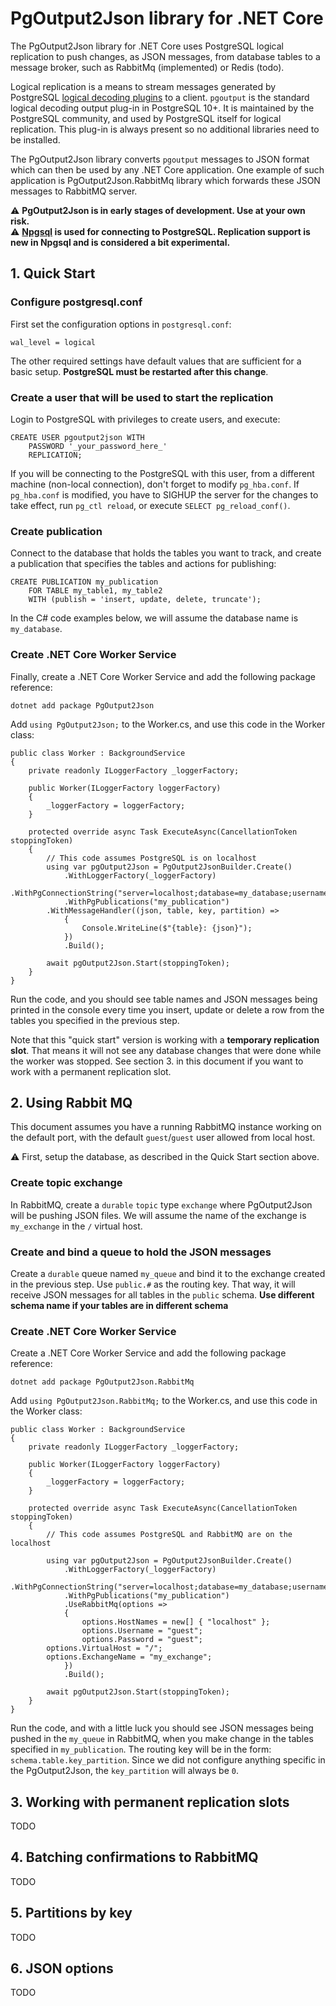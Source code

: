 # PgOutput2Json library for .NET Core
The PgOutput2Json library for .NET Core uses PostgreSQL logical replication to push changes, as JSON messages, from database tables to a message broker, such as RabbitMq (implemented) or Redis (todo). 

Logical replication is a means to stream messages generated by PostgreSQL [logical decoding plugins](https://www.postgresql.org/docs/current/logicaldecoding.html) to a client. `pgoutput` is the standard logical decoding output plug-in in PostgreSQL 10+. It is maintained by the PostgreSQL community, and used by PostgreSQL itself for logical replication. This plug-in is always present so no additional libraries need to be installed. 

The PgOutput2Json library converts `pgoutput` messages to JSON format which can then be used by any .NET Core application. One example of such application is PgOutput2Json.RabbitMq library which forwards these JSON messages to RabbitMQ server. 

⚠️ **PgOutput2Json is in early stages of development. Use at your own risk.**  
⚠️ **[Npgsql](https://github.com/npgsql/npgsql) is used for connecting to PostgreSQL. Replication support is new in Npgsql and is considered a bit experimental.** 

## 1. Quick Start

### Configure postgresql.conf

First set the configuration options in `postgresql.conf`:
```
wal_level = logical
```
The other required settings have default values that are sufficient for a basic setup. **PostgreSQL must be restarted after this change**.

### Create a user that will be used to start the replication
Login to PostgreSQL with privileges to create users, and execute: 
```
CREATE USER pgoutput2json WITH
	PASSWORD '_your_password_here_'
	REPLICATION;
```
If you will be connecting to the PostgreSQL with this user, from a different machine (non-local connection), don't forget to modify `pg_hba.conf`. If `pg_hba.conf` is modified, you have to SIGHUP the server for the changes to take effect, run `pg_ctl reload`, or execute `SELECT pg_reload_conf()`.

### Create publication
Connect to the database that holds the tables you want to track, and create a publication that specifies the tables and actions for publishing:
```
CREATE PUBLICATION my_publication
    FOR TABLE my_table1, my_table2
    WITH (publish = 'insert, update, delete, truncate');
```
In the C# code examples below, we will assume the database name is `my_database`.

### Create .NET Core Worker Service
Finally, create a .NET Core Worker Service and add the following package reference:
```
dotnet add package PgOutput2Json
```
Add `using PgOutput2Json;` to the Worker.cs, and use this code in the Worker class:
```
public class Worker : BackgroundService
{
    private readonly ILoggerFactory _loggerFactory;

    public Worker(ILoggerFactory loggerFactory)
    {
        _loggerFactory = loggerFactory;
    }

    protected override async Task ExecuteAsync(CancellationToken stoppingToken)
    {
        // This code assumes PostgreSQL is on localhost
        using var pgOutput2Json = PgOutput2JsonBuilder.Create()
            .WithLoggerFactory(_loggerFactory)
            .WithPgConnectionString("server=localhost;database=my_database;username=pgoutput2json;password=_your_password_here_")
            .WithPgPublications("my_publication")
	    .WithMessageHandler((json, table, key, partition) =>
            {
                Console.WriteLine($"{table}: {json}");
            })
            .Build();

        await pgOutput2Json.Start(stoppingToken);
    }
}
```
Run the code, and you should see table names and JSON messages being printed in the console every time you insert, update or delete a row from the tables you specified in the previous step.

Note that this "quick start" version is working with a **temporary replication slot**. That means it will not see any database changes that were done while the worker was stopped. See section 3. in this document if you want to work with a permanent replication slot.

## 2. Using Rabbit MQ

This document assumes you have a running RabbitMQ instance working on the default port, with the default `guest`/`guest` user allowed from local host.

⚠️ First, setup the database, as described in the Quick Start section above.

### Create topic exchange
In RabbitMQ, create a `durable` `topic` type `exchange` where PgOutput2Json will be pushing JSON files. We will assume the name of the exchange is `my_exchange` in the `/` virtual host.

### Create and bind a queue to hold the JSON messages
Create a `durable` queue named `my_queue` and bind it to the exchange created in the previous step. Use `public.#` as the routing key. That way, it will receive JSON messages for all tables in the `public` schema. **Use different schema name if your tables are in different schema**

### Create .NET Core Worker Service
Create a .NET Core Worker Service and add the following package reference:
```
dotnet add package PgOutput2Json.RabbitMq
```
Add `using PgOutput2Json.RabbitMq;` to the Worker.cs, and use this code in the Worker class:
```
public class Worker : BackgroundService
{
    private readonly ILoggerFactory _loggerFactory;

    public Worker(ILoggerFactory loggerFactory)
    {
        _loggerFactory = loggerFactory;
    }

    protected override async Task ExecuteAsync(CancellationToken stoppingToken)
    {
        // This code assumes PostgreSQL and RabbitMQ are on the localhost
	
        using var pgOutput2Json = PgOutput2JsonBuilder.Create()
            .WithLoggerFactory(_loggerFactory)
            .WithPgConnectionString("server=localhost;database=my_database;username=pgoutput2json;password=_your_password_here_")
            .WithPgPublications("my_publication")
            .UseRabbitMq(options =>
            {
                options.HostNames = new[] { "localhost" };
                options.Username = "guest";
                options.Password = "guest";
		options.VirtualHost = "/";
		options.ExchangeName = "my_exchange";
            })
            .Build();

        await pgOutput2Json.Start(stoppingToken);
    }
}
```
Run the code, and with a little luck you should see JSON messages being pushed in the `my_queue` in RabbitMQ, when you make change in the tables specified in `my_publication`. The routing key will be in the form: `schema.table.key_partition`. Since we did not configure anything specific in the PgOutput2Json, the `key_partition` will always be `0`.

## 3. Working with permanent replication slots
TODO

## 4. Batching confirmations to RabbitMQ
TODO

## 5. Partitions by key
TODO

## 6. JSON options
TODO
